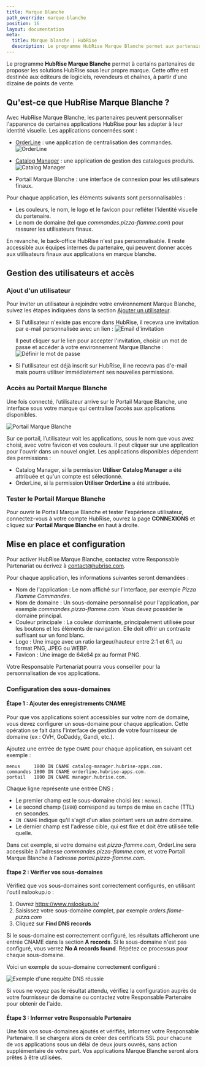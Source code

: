 ```yaml
---
title: Marque Blanche
path_override: marque-blanche
position: 16
layout: documentation
meta:
  title: Marque blanche | HubRise
  description: Le programme HubRise Marque Blanche permet aux partenaires de proposer les solutions HubRise sous leur propre marque.
---
```


Le programme **HubRise Marque Blanche** permet à certains partenaires de proposer les solutions HubRise sous leur propre marque. Cette offre est destinée aux éditeurs de logiciels, revendeurs et chaînes, à partir d'une dizaine de points de vente.

## Qu'est-ce que HubRise Marque Blanche ?

Avec HubRise Marque Blanche, les partenaires peuvent personnaliser l'apparence de certaines applications HubRise pour les adapter à leur identité visuelle. Les applications concernées sont :

- [OrderLine](/apps/orderline/overview) : une application de centralisation des commandes.
  ![OrderLine](./images/024-white-label-orderline.png)

- [Catalog Manager](/apps/catalog-manager/overview) : une application de gestion des catalogues produits.
  ![Catalog Manager](./images/023-white-label-catalog-manager.png)

- Portail Marque Blanche : une interface de connexion pour les utilisateurs finaux.

Pour chaque application, les éléments suivants sont personnalisables :

- Les couleurs, le nom, le logo et le favicon pour refléter l'identité visuelle du partenaire.
- Le nom de domaine (tel que _commandes.pizza-flamme.com_) pour rassurer les utilisateurs finaux.

En revanche, le back-office HubRise n'est pas personnalisable. Il reste accessible aux équipes internes du partenaire, qui peuvent donner accès aux utilisateurs finaux aux applications en marque blanche.

## Gestion des utilisateurs et accès

### Ajout d'un utilisateur

Pour inviter un utilisateur à rejoindre votre environnement Marque Blanche, suivez les étapes indiquées dans la section [Ajouter un utilisateur](/docs/permissions#add-user).

- Si l'utilisateur n'existe pas encore dans HubRise, il recevra une invitation par e-mail personnalisée avec un lien :
  ![Email d'invitation](./images/025-white-label-email.png)

  Il peut cliquer sur le lien pour accepter l'invitation, choisir un mot de passe et accéder à votre environnement Marque Blanche :
  ![Définir le mot de passe](./images/030-white-label-password-setup.png)

- Si l'utilisateur est déjà inscrit sur HubRise, il ne recevra pas d'e-mail mais pourra utiliser immédiatement ses nouvelles permissions.

### Accès au Portail Marque Blanche

Une fois connecté, l’utilisateur arrive sur le Portail Marque Blanche, une interface sous votre marque qui centralise l’accès aux applications disponibles.

![Portail Marque Blanche](./images/026-white-label-portal.png)

Sur ce portail, l’utilisateur voit les applications, sous le nom que vous avez choisi, avec votre favicon et vos couleurs. Il peut cliquer sur une application pour l'ouvrir dans un nouvel onglet. Les applications disponibles dépendent des permissions :

- Catalog Manager, si la permission **Utiliser Catalog Manager** a été attribuée et qu'un compte est sélectionné.
- OrderLine, si la permission **Utiliser OrderLine** a été attribuée.

### Tester le Portail Marque Blanche

Pour ouvrir le Portail Marque Blanche et tester l'expérience utilisateur, connectez-vous à votre compte HubRise, ouvrez la page **CONNEXIONS** et cliquez sur **Portail Marque Blanche** en haut à droite.

## Mise en place et configuration

Pour activer HubRise Marque Blanche, contactez votre Responsable Partenariat ou écrivez à contact@hubrise.com.

Pour chaque application, les informations suivantes seront demandées :

- Nom de l'application : Le nom affiché sur l'interface, par exemple _Pizza Flamme Commandes_.
- Nom de domaine : Un sous-domaine personnalisé pour l'application, par exemple _commandes.pizza-flamme.com_. Vous devez posséder le domaine principal.
- Couleur principale : La couleur dominante, principalement utilisée pour les boutons et les éléments de navigation. Elle doit offrir un contraste suffisant sur un fond blanc.
- Logo : Une image avec un ratio largeur/hauteur entre 2:1 et 6:1, au format PNG, JPEG ou WEBP.
- Favicon : Une image de 64x64 px au format PNG.

Votre Responsable Partenariat pourra vous conseiller pour la personnalisation de vos applications.

### Configuration des sous-domaines

#### Étape 1 : Ajouter des enregistrements CNAME

Pour que vos applications soient accessibles sur votre nom de domaine, vous devez configurer un sous-domaine pour chaque application. Cette opération se fait dans l'interface de gestion de votre fournisseur de domaine (ex : OVH, GoDaddy, Gandi, etc.).

Ajoutez une entrée de type `CNAME` pour chaque application, en suivant cet exemple :

```
menus     1800 IN CNAME catalog-manager.hubrise-apps.com.
commandes 1800 IN CNAME orderline.hubrise-apps.com.
portail   1800 IN CNAME manager.hubrise.com.
```

Chaque ligne représente une entrée DNS :

- Le premier champ est le sous-domaine choisi (ex : `menus`).
- Le second champ (`1800`) correspond au temps de mise en cache (TTL) en secondes.
- `IN CNAME` indique qu'il s'agit d'un alias pointant vers un autre domaine.
- Le dernier champ est l'adresse cible, qui est fixe et doit être utilisée telle quelle.

Dans cet exemple, si votre domaine est _pizza-flamme.com_, OrderLine sera accessible à l'adresse _commandes.pizza-flamme.com_, et votre Portail Marque Blanche à l'adresse _portail.pizza-flamme.com_.

#### Étape 2 : Vérifier vos sous-domaines

Vérifiez que vos sous-domaines sont correctement configurés, en utilisant l'outil nslookup.io :

1. Ouvrez https://www.nslookup.io/
2. Saisissez votre sous-domaine complet, par exemple _orders.flame-pizza.com_
3. Cliquez sur **Find DNS records**

Si le sous-domaine est correctement configuré, les résultats afficheront une entrée CNAME dans la section **A records**. Si le sous-domaine n'est pas configuré, vous verrez **No A records found**. Répétez ce processus pour chaque sous-domaine.

Voici un exemple de sous-domaine correctement configuré :

![Exemple d'une requête DNS réussie](./images/031-2x-dns-success.png)

Si vous ne voyez pas le résultat attendu, vérifiez la configuration auprès de votre fournisseur de domaine ou contactez votre Responsable Partenaire pour obtenir de l'aide.

#### Étape 3 : Informer votre Responsable Partenaire

Une fois vos sous-domaines ajoutés et vérifiés, informez votre Responsable Partenaire. Il se chargera alors de créer des certificats SSL pour chacune de vos applications sous un délai de deux jours ouvrés, sans action supplémentaire de votre part. Vos applications Marque Blanche seront alors prêtes à être utilisées.
